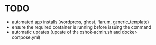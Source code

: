 # TODO
- automated app installs (wordpress, ghost, flarum, generic_template)
- ensure the required container is running before issuing the command
- automatic updates (update of the xshok-admin.sh and docker-compose.yml)
